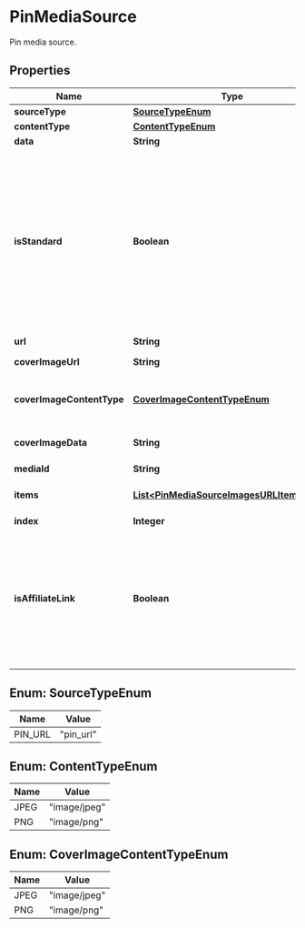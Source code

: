 

# PinMediaSource

Pin media source.

## Properties

| Name | Type | Description | Notes |
|------------ | ------------- | ------------- | -------------|
|**sourceType** | [**SourceTypeEnum**](#SourceTypeEnum) |  |  |
|**contentType** | [**ContentTypeEnum**](#ContentTypeEnum) |  |  |
|**data** | **String** |  |  |
|**isStandard** | **Boolean** | Set the parameter to false to create the new simplified Pin instead of the standard pin. Currently the field is only available to a list of beta users. |  [optional] |
|**url** | **String** |  |  |
|**coverImageUrl** | **String** | Cover image url. |  [optional] |
|**coverImageContentType** | [**CoverImageContentTypeEnum**](#CoverImageContentTypeEnum) | Content type for cover image Base64. |  [optional] |
|**coverImageData** | **String** | Cover image Base64. |  [optional] |
|**mediaId** | **String** |  |  |
|**items** | [**List&lt;PinMediaSourceImagesURLItemsInner&gt;**](PinMediaSourceImagesURLItemsInner.md) | Array with image objects. |  |
|**index** | **Integer** |  |  [optional] |
|**isAffiliateLink** | **Boolean** | This is an affiliate link or sponsored product. The FTC requires disclosure for paid partnerships and affiliate products. |  [optional] |



## Enum: SourceTypeEnum

| Name | Value |
|---- | -----|
| PIN_URL | &quot;pin_url&quot; |



## Enum: ContentTypeEnum

| Name | Value |
|---- | -----|
| JPEG | &quot;image/jpeg&quot; |
| PNG | &quot;image/png&quot; |



## Enum: CoverImageContentTypeEnum

| Name | Value |
|---- | -----|
| JPEG | &quot;image/jpeg&quot; |
| PNG | &quot;image/png&quot; |



